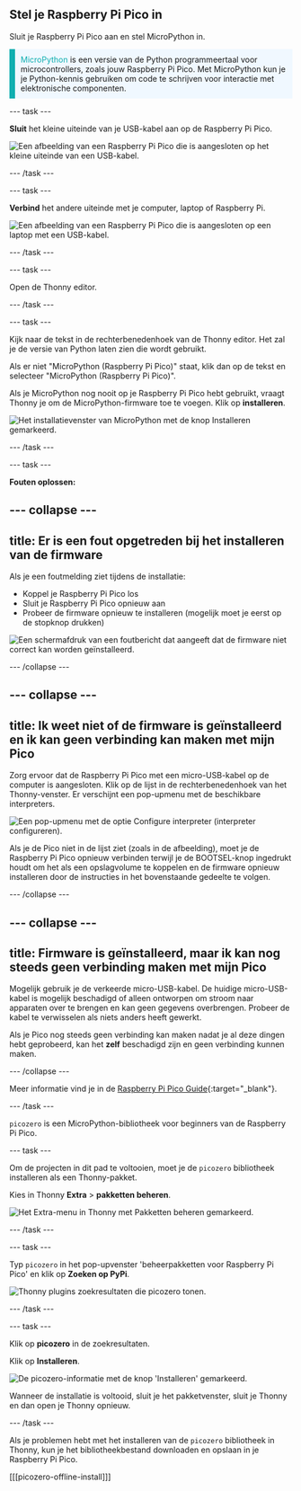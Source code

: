 ## Stel je Raspberry Pi Pico in

<div style="display: flex; flex-wrap: wrap">
<div style="flex-basis: 200px; flex-grow: 1; margin-right: 15px;">
Sluit je Raspberry Pi Pico aan en stel MicroPython in.
</div>
</div>

<p style='border-left: solid; border-width:10px; border-color: #0faeb0; background-color: aliceblue; padding: 10px;'>
<span style="color: #0faeb0">MicroPython</span> is een versie van de Python programmeertaal voor microcontrollers, zoals jouw Raspberry Pi Pico. Met MicroPython kun je je Python-kennis gebruiken om code te schrijven voor interactie met elektronische componenten.</p>

--- task ---

**Sluit** het kleine uiteinde van je USB-kabel aan op de Raspberry Pi Pico.

![Een afbeelding van een Raspberry Pi Pico die is aangesloten op het kleine uiteinde van een USB-kabel.](images/pico-top-plug.png)

--- /task ---

--- task ---

**Verbind** het andere uiteinde met je computer, laptop of Raspberry Pi.

![Een afbeelding van een Raspberry Pi Pico die is aangesloten op een laptop met een USB-kabel.](images/plug-in-pico.png)

--- /task ---


--- task ---

Open de Thonny editor.

--- /task ---

--- task ---

Kijk naar de tekst in de rechterbenedenhoek van de Thonny editor. Het zal je de versie van Python laten zien die wordt gebruikt.

Als er niet "MicroPython (Raspberry Pi Pico)" staat, klik dan op de tekst en selecteer "MicroPython (Raspberry Pi Pico)".

Als je MicroPython nog nooit op je Raspberry Pi Pico hebt gebruikt, vraagt Thonny je om de MicroPython-firmware toe te voegen. Klik op **installeren**.

![Het installatievenster van MicroPython met de knop Installeren gemarkeerd.](images/thonny-install-micropython-pico.png)

--- /task ---

--- task ---

**Fouten oplossen:**

--- collapse ---
---
title: Er is een fout opgetreden bij het installeren van de firmware
---

Als je een foutmelding ziet tijdens de installatie:
+ Koppel je Raspberry Pi Pico los
+ Sluit je Raspberry Pi Pico opnieuw aan
+ Probeer de firmware opnieuw te installeren (mogelijk moet je eerst op de stopknop drukken)

![Een schermafdruk van een foutbericht dat aangeeft dat de firmware niet correct kan worden geïnstalleerd.](images/pico-firmware-error.PNG)

--- /collapse ---

--- collapse ---
---
title: Ik weet niet of de firmware is geïnstalleerd en ik kan geen verbinding kan maken met mijn Pico
---

Zorg ervoor dat de Raspberry Pi Pico met een micro-USB-kabel op de computer is aangesloten. Klik op de lijst in de rechterbenedenhoek van het Thonny-venster. Er verschijnt een pop-upmenu met de beschikbare interpreters.

![Een pop-upmenu met de optie Configure interpreter (interpreter configureren).](images/no-pico-interpreter.png)

Als je de Pico niet in de lijst ziet (zoals in de afbeelding), moet je de Raspberry Pi Pico opnieuw verbinden terwijl je de BOOTSEL-knop ingedrukt houdt om het als een opslagvolume te koppelen en de firmware opnieuw installeren door de instructies in het bovenstaande gedeelte te volgen.

--- /collapse ---

--- collapse ---
---
title: Firmware is geïnstalleerd, maar ik kan nog steeds geen verbinding maken met mijn Pico
---

Mogelijk gebruik je de verkeerde micro-USB-kabel. De huidige micro-USB-kabel is mogelijk beschadigd of alleen ontworpen om stroom naar apparaten over te brengen en kan geen gegevens overbrengen. Probeer de kabel te verwisselen als niets anders heeft gewerkt.

Als je Pico nog steeds geen verbinding kan maken nadat je al deze dingen hebt geprobeerd, kan het **zelf** beschadigd zijn en geen verbinding kunnen maken.

--- /collapse ---

Meer informatie vind je in de [Raspberry Pi Pico Guide](https://projects.raspberrypi.org/en/projects/introduction-to-the-pico){:target="_blank"}.

--- /task ---

`picozero` is een MicroPython-bibliotheek voor beginners van de Raspberry Pi Pico.

--- task ---

Om de projecten in dit pad te voltooien, moet je de `picozero` bibliotheek installeren als een Thonny-pakket.

Kies in Thonny **Extra** > **pakketten beheren**.

![Het Extra-menu in Thonny met Pakketten beheren gemarkeerd.](images/thonny-manage-packages.jpg)

--- /task ---

--- task ---

Typ `picozero` in het pop-upvenster 'beheerpakketten voor Raspberry Pi Pico' en klik op **Zoeken op PyPi**.

![Thonny plugins zoekresultaten die picozero tonen.](images/thonny-packages-picozero.jpg)

--- /task ---

--- task ---

Klik op **picozero** in de zoekresultaten.

Klik op **Installeren**.

![De picozero-informatie met de knop 'Installeren' gemarkeerd.](images/thonny-install-package.jpg)

Wanneer de installatie is voltooid, sluit je het pakketvenster, sluit je Thonny en dan open je Thonny opnieuw.

--- /task ---

Als je problemen hebt met het installeren van de `picozero` bibliotheek in Thonny, kun je het bibliotheekbestand downloaden en opslaan in je Raspberry Pi Pico.

[[[picozero-offline-install]]]
